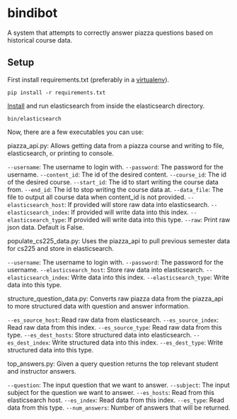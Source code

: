 bindibot
========

A system that attempts to correctly answer piazza questions based on historical course data.

Setup
-----

First install requirements.txt (preferably in a [virtualenv](https://pypi.python.org/pypi/virtualenv)).

    pip install -r requirements.txt

[Install](http://www.elasticsearch.org/) and run elasticsearch from inside the elasticsearch directory.

    bin/elasticsearch

Now, there are a few executables you can use:

piazza_api.py: Allows getting data from a piazza course and writing to file, elasticsearch, or printing to console.

`--username`: The username to login with.
`--password`: The password for the username.
`--content_id`: The id of the desired content.
`--course_id`: The id of the desired course.
`--start_id`: The id to start writing the course data from.
`--end_id`: The id to stop writing the course data at.
`--data_file`: The file to output all course data when content_id is not provided.
`--elasticsearch_host`: If provided will store raw data into elasticsearch.
`--elasticsearch_index`: If provided will write data into this index.
`--elasticsearch_type`: If provided will write data into this type.
`--raw`: Print raw json data. Default is False.

populate_cs225_data.py: Uses the piazza_api to pull previous semester data for cs225 and store in elasticsearch.

`--username`: The username to login with.
`--password`: The password for the username.
`--elasticsearch_host`: Store raw data into elasticsearch.
`--elasticsearch_index`: Write data into this index.
`--elasticsearch_type`: Write data into this type.

structure_question_data.py: Converts raw piazza data from the piazza_api to more structured data with question and answer information.

`--es_source_host`: Read raw data from elasticsearch.
`--es_source_index`: Read raw data from this index.
`--es_source_type`: Read raw data from this type.
`--es_dest_hosts`: Store structured data into elasticsearch.
`--es_dest_index`: Write structured data into this index.
`--es_dest_type`: Write structured data into this type.

top_answers.py: Given a query question returns the top relevant student and instructor answers.

`--question`: The input question that we want to answer.
`--subject`: The input subject for the question we want to answer.
`--es_hosts`: Read from this elasticsearch host.
`--es_index`: Read data from this index.
`--es_type`: Read data from this type.
`--num_answers`: Number of answers that will be returned.

